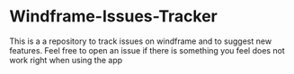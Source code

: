 # Windframe-Issues-Tracker
This is a a repository to track issues on windframe and to suggest new features. Feel free to open an issue if there is something you feel does not work right when using the app
